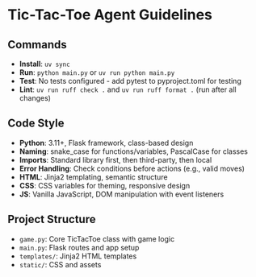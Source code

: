 # Tic-Tac-Toe Agent Guidelines

## Commands
- **Install**: `uv sync`
- **Run**: `python main.py` or `uv run python main.py`
- **Test**: No tests configured - add pytest to pyproject.toml for testing
- **Lint**: `uv run ruff check .` and `uv run ruff format .` (run after all changes)

## Code Style
- **Python**: 3.11+, Flask framework, class-based design
- **Naming**: snake_case for functions/variables, PascalCase for classes
- **Imports**: Standard library first, then third-party, then local
- **Error Handling**: Check conditions before actions (e.g., valid moves)
- **HTML**: Jinja2 templating, semantic structure
- **CSS**: CSS variables for theming, responsive design
- **JS**: Vanilla JavaScript, DOM manipulation with event listeners

## Project Structure
- `game.py`: Core TicTacToe class with game logic
- `main.py`: Flask routes and app setup
- `templates/`: Jinja2 HTML templates
- `static/`: CSS and assets